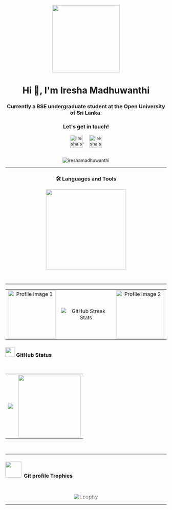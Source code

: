 <p align="center"><img  src="https://user-images.githubusercontent.com/90236635/232446433-d5540fa2-fe28-4bb8-b929-cdb51fe61336.gif" alt="" height="210"  ></p>
<h1 align="center">Hi 👋, I'm Iresha Madhuwanthi</h1>
<h3 align="center"> Currently a BSE undergraduate student at the Open University of Sri Lanka.</h3>


<!-------------------------------------------------------------------------- contact --------------------------------------------------------------------------------------------->   
<div align="center">
    <div align="center">
        <h3><b>Let's get in touch! </b></h3>
    </div>
    <a href="https://www.linkedin.com/in/iresha-madhuwanthi-760512215" target="_blank">
        <img align="center" alt="Iresha's LinkedIn" width="40px" src="https://img.icons8.com/nolan/96/linkedin.png" />
    </a>
    &nbsp;   &nbsp;<!-- Added space between the icons -->
    <a href="mailto:iresha.m.rathnasiri@gmail.com">
    <img align="center" alt="Iresha's Email" width="40px" src="https://img.icons8.com/nolan/96/email.png" />
    </a>
    <br><br> 
    <p align="center">
        <img src="https://komarev.com/ghpvc/?username=ireshamadhuwanthi&label=Profile%20views&color=0e75b6&style=flat" alt="ireshamadhuwanthi" />
    </p>
</div>

---

<!-- Languages and Tools Section start-->       
<h3 align="center">🛠️ Languages and Tools</h3> 
<p align="center">
<img width="250px" src="https://skillicons.dev/icons?i=html,css,js,mongodb,express,react,nodejs,java,python,figma,mysql,postman,git&perline=7" />
</p>
<br>

---


<!--Github Status section start-->

<table align="center">
    <tr>
<!-- Left Image -->
    <td align="center" valign="top">
          <img height="150" width="150" src="https://drive.google.com/uc?export=view&id=15DPCmEH_kPSxMDmHqgkFrw4TmmBUp5st" alt="Profile Image 1">
    </td>
    
<!-- GitHub Status (Middle Image) -->
   <td align="center">
      <img src="https://github-readme-streak-stats.herokuapp.com/?user=IreshaMadhuwanthi&theme=dark&hide_border=true" alt="GitHub Streak Stats">
    </td>
    
<!-- Right Image -->
   <td align="center" valign="top">
      <img height="150" width="150" src="https://drive.google.com/uc?export=view&id=1AIHYM3hS0cn9fXFoJTfT5zwek_rcVuNi" alt="Profile Image 2">
    </td>
  </tr>
  </table>


<!--Github Status-->

<h3 align="left"> <img src="https://media.giphy.com/media/iY8CRBdQXODJSCERIr/giphy.gif" width="30px">&nbsp;GitHub Status </h3>
<div align="center">
<br>

<div align="center">
    <table>
        <tr>
            <td>
                <a href="https://github.com/IreshaMadhuwanthi">
                    <img align="center" src="https://github-readme-stats.vercel.app/api?username=IreshaMadhuwanthi&show_icons=true&hide_border=true&title_color=ffc857&icon_color=8ac926&text_color=daf7dc&bg_color=151515&count_private=true&include_all_commits=true&cache_seconds=1800"/>
                </a>
            </td>
            <td>
                <!--Most used languages-->
                 <a href="https://github.com/IreshaMadhuwanthi">
                    <img align="center" height="195px" src="https://github-readme-stats.vercel.app/api/top-langs/?username=IreshaMadhuwanthi&text_color=daf7dc&bg_color=151515&title_color=ffc857&langs_count=15&layout=compact&hide_border=true&count_private=true&cache_seconds=1800" />
                </a>
            </td>
       </tr>
    </table>
</div>



<br>

---


 <!--Git profile Trophies -->
<h3 align="left"><img src="https://media.giphy.com/media/QaMcXSekUWx7aogAUr/giphy.gif" width="50" />&nbsp; Git profile Trophies </h3><br>

![𝚝𝚛𝚘𝚙𝚑𝚢](https://github-profile-trophy.vercel.app/?username=IreshaMadhuwanthi&column=9&margin-w=15&margin-h=15&no-bg=true&no-frame=true&theme=juicyfresh)

---










  






  
